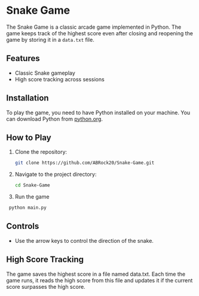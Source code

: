 # Snake Game

The Snake Game is a classic arcade game implemented in Python. The game keeps track of the highest score even after closing and reopening the game by storing it in a `data.txt` file.

## Features
- Classic Snake gameplay
- High score tracking across sessions

## Installation
To play the game, you need to have Python installed on your machine. You can download Python from [python.org](https://www.python.org/).

## How to Play
1. Clone the repository:
   ```bash
   git clone https://github.com/ABRock20/Snake-Game.git
   
2. Navigate to the project directory:
   ```bash
   cd Snake-Game
   
3. Run the game
  ```bash
   python main.py
   ```
## Controls
- Use the arrow keys to control the direction of the snake.

## High Score Tracking
The game saves the highest score in a file named data.txt. Each time the game runs, it reads the high score from this file and updates it if the current score surpasses the high score.

